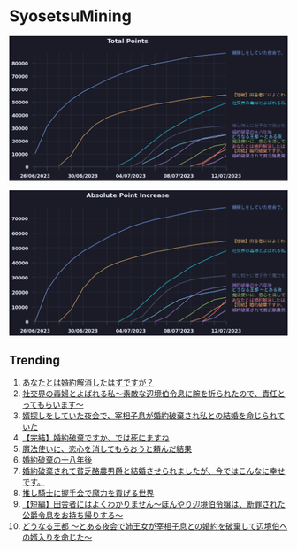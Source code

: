 # SyosetsuMining


![](https://raw.githubusercontent.com/exc4l/SyosetsuMining/main/plots/point_trend.png)

![](https://raw.githubusercontent.com/exc4l/SyosetsuMining/main/plots/point_increase.png)


## Trending

1. [あなたとは婚約解消したはずですが？](https://ncode.syosetu.com/n7669ih/)
2. [社交界の毒婦とよばれる私～素敵な辺境伯令息に腕を折られたので、責任とってもらいます～](https://ncode.syosetu.com/n5182ih/)
3. [婿探しをしていた夜会で、宰相子息が婚約破棄され私との結婚を命じられていた](https://ncode.syosetu.com/n1855ih/)
4. [【完結】婚約破棄ですか、では死にますね](https://ncode.syosetu.com/n7661ih/)
5. [魔法使いに、恋心を消してもらおうと頼んだ結果](https://ncode.syosetu.com/n6831ih/)
6. [婚約破棄の十八年後](https://ncode.syosetu.com/n6060ih/)
7. [婚約破棄されて貧乏酪農男爵と結婚させられましたが、今ではこんなに幸せです。](https://ncode.syosetu.com/n7854ih/)
8. [推し騎士に握手会で魔力を貢げる世界](https://ncode.syosetu.com/n5652ih/)
9. [【短編】田舎者にはよくわかりません～ぼんやり辺境伯令嬢は、断罪された公爵令息をお持ち帰りする～](https://ncode.syosetu.com/n3001ih/)
10. [どうなる王都 ～とある夜会で姉王女が宰相子息との婚約を破棄して辺境伯への婿入りを命じた〜](https://ncode.syosetu.com/n5630ih/)

